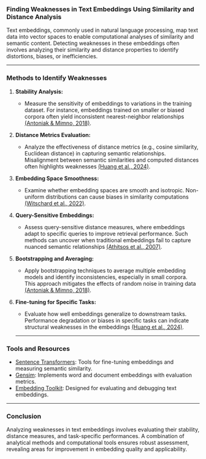 ### Finding Weaknesses in Text Embeddings Using Similarity and Distance Analysis

Text embeddings, commonly used in natural language processing, map text data into vector spaces to enable computational analyses of similarity and semantic content. Detecting weaknesses in these embeddings often involves analyzing their similarity and distance properties to identify distortions, biases, or inefficiencies.

---



### Methods to Identify Weaknesses

1. **Stability Analysis:**
   
   - Measure the sensitivity of embeddings to variations in the training dataset. For instance, embeddings trained on smaller or biased corpora often yield inconsistent nearest-neighbor relationships [(Antoniak & Mimno, 2018)](https://consensus.app/papers/evaluating-the-stability-of-embeddingbased-word-antoniak-mimno/45c0a37f77145aad99a0d0ee0f905bc8/?utm_source=chatgpt).

2. **Distance Metrics Evaluation:**
   
   - Analyze the effectiveness of distance metrics (e.g., cosine similarity, Euclidean distance) in capturing semantic relationships. Misalignment between semantic similarities and computed distances often highlights weaknesses [(Huang et al., 2024)](https://consensus.app/papers/cosent-consistent-sentence-embedding-via-similarity-huang-peng/6bd4d34212ff552e9febac2451d110a6/?utm_source=chatgpt).

3. **Embedding Space Smoothness:**
   
   - Examine whether embedding spaces are smooth and isotropic. Non-uniform distributions can cause biases in similarity computations [(Witschard et al., 2022)](https://consensus.app/papers/interactive-optimization-of-embeddingbased-text-witschard-jusufi/4b5bd6bc6eef5f7689eee2e0df926acc/?utm_source=chatgpt).

4. **Query-Sensitive Embeddings:**
   
   - Assess query-sensitive distance measures, where embeddings adapt to specific queries to improve retrieval performance. Such methods can uncover when traditional embeddings fail to capture nuanced semantic relationships [(Athitsos et al., 2007)](https://consensus.app/papers/querysensitive-embeddings-athitsos-hadjieleftheriou/012ef95728d2563099c54c6ccd09fb14/?utm_source=chatgpt).

5. **Bootstrapping and Averaging:**
   
   - Apply bootstrapping techniques to average multiple embedding models and identify inconsistencies, especially in small corpora. This approach mitigates the effects of random noise in training data [(Antoniak & Mimno, 2018)](https://consensus.app/papers/evaluating-the-stability-of-embeddingbased-word-antoniak-mimno/45c0a37f77145aad99a0d0ee0f905bc8/?utm_source=chatgpt).

6. **Fine-tuning for Specific Tasks:**
   
   - Evaluate how well embeddings generalize to downstream tasks. Performance degradation or biases in specific tasks can indicate structural weaknesses in the embeddings [(Huang et al., 2024)](https://consensus.app/papers/cosent-consistent-sentence-embedding-via-similarity-huang-peng/6bd4d34212ff552e9febac2451d110a6/?utm_source=chatgpt).
   
   ---
   
   

### Tools and Resources

- [Sentence Transformers](https://github.com/UKPLab/sentence-transformers): Tools for fine-tuning embeddings and measuring semantic similarity.
- [Gensim](https://github.com/RaRe-Technologies/gensim): Implements word and document embeddings with evaluation metrics.
- [Embedding Toolkit](https://github.com/embedding-toolkit/embedding-toolkit): Designed for evaluating and debugging text embeddings.

--- 



### Conclusion

Analyzing weaknesses in text embeddings involves evaluating their stability, distance measures, and task-specific performances. A combination of analytical methods and computational tools ensures robust assessment, revealing areas for improvement in embedding quality and applicability.
